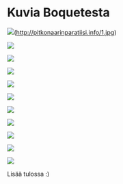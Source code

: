 # Kuvia Boquetesta

![](1.jpg)(http://pitkonaarinparatiisi.info/1.jpg)

![](2.jpg)

![](3.jpg)

![](4.jpg)

![](5.jpg)

![](6.jpg)

![](7.jpg)

![](8.jpg)

![](9.jpg)

![](10.jpg)




![](IMG_6034.JPG)

Lisää tulossa :)

